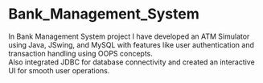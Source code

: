 # Bank_Management_System
In Bank Management System  project I have developed an ATM Simulator using Java, JSwing, and MySQL with features like user authentication and transaction 
handling using OOPS concepts. 
<br>
Also integrated JDBC for database connectivity and created an interactive UI for smooth user operations. 
